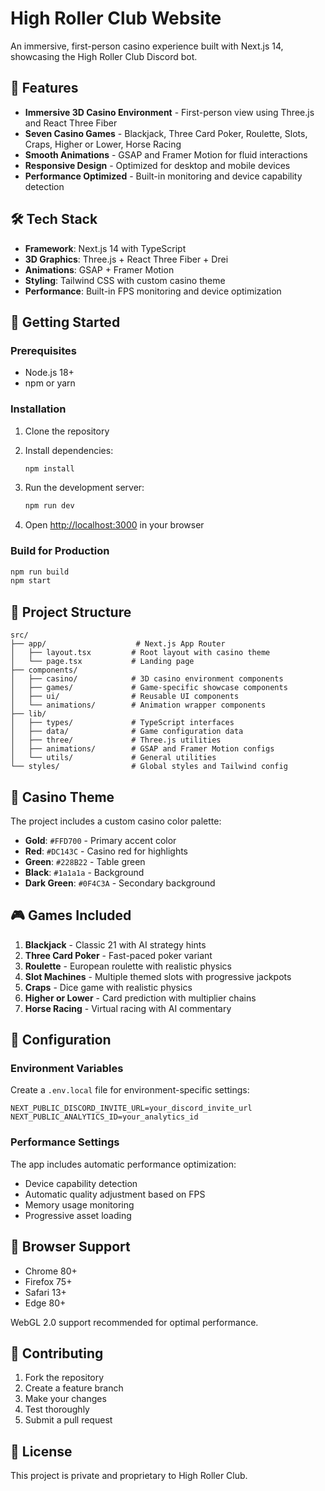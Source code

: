 # High Roller Club Website

An immersive, first-person casino experience built with Next.js 14, showcasing the High Roller Club Discord bot.

## 🎰 Features

- **Immersive 3D Casino Environment** - First-person view using Three.js and React Three Fiber
- **Seven Casino Games** - Blackjack, Three Card Poker, Roulette, Slots, Craps, Higher or Lower, Horse Racing
- **Smooth Animations** - GSAP and Framer Motion for fluid interactions
- **Responsive Design** - Optimized for desktop and mobile devices
- **Performance Optimized** - Built-in monitoring and device capability detection

## 🛠️ Tech Stack

- **Framework**: Next.js 14 with TypeScript
- **3D Graphics**: Three.js + React Three Fiber + Drei
- **Animations**: GSAP + Framer Motion
- **Styling**: Tailwind CSS with custom casino theme
- **Performance**: Built-in FPS monitoring and device optimization

## 🚀 Getting Started

### Prerequisites

- Node.js 18+ 
- npm or yarn

### Installation

1. Clone the repository
2. Install dependencies:
   ```bash
   npm install
   ```

3. Run the development server:
   ```bash
   npm run dev
   ```

4. Open [http://localhost:3000](http://localhost:3000) in your browser

### Build for Production

```bash
npm run build
npm start
```

## 📁 Project Structure

```
src/
├── app/                    # Next.js App Router
│   ├── layout.tsx         # Root layout with casino theme
│   └── page.tsx           # Landing page
├── components/
│   ├── casino/            # 3D casino environment components
│   ├── games/             # Game-specific showcase components
│   ├── ui/                # Reusable UI components
│   └── animations/        # Animation wrapper components
├── lib/
│   ├── types/             # TypeScript interfaces
│   ├── data/              # Game configuration data
│   ├── three/             # Three.js utilities
│   ├── animations/        # GSAP and Framer Motion configs
│   └── utils/             # General utilities
└── styles/                # Global styles and Tailwind config
```

## 🎨 Casino Theme

The project includes a custom casino color palette:

- **Gold**: `#FFD700` - Primary accent color
- **Red**: `#DC143C` - Casino red for highlights
- **Green**: `#228B22` - Table green
- **Black**: `#1a1a1a` - Background
- **Dark Green**: `#0F4C3A` - Secondary background

## 🎮 Games Included

1. **Blackjack** - Classic 21 with AI strategy hints
2. **Three Card Poker** - Fast-paced poker variant
3. **Roulette** - European roulette with realistic physics
4. **Slot Machines** - Multiple themed slots with progressive jackpots
5. **Craps** - Dice game with realistic physics
6. **Higher or Lower** - Card prediction with multiplier chains
7. **Horse Racing** - Virtual racing with AI commentary

## 🔧 Configuration

### Environment Variables

Create a `.env.local` file for environment-specific settings:

```env
NEXT_PUBLIC_DISCORD_INVITE_URL=your_discord_invite_url
NEXT_PUBLIC_ANALYTICS_ID=your_analytics_id
```

### Performance Settings

The app includes automatic performance optimization:

- Device capability detection
- Automatic quality adjustment based on FPS
- Memory usage monitoring
- Progressive asset loading

## 📱 Browser Support

- Chrome 80+
- Firefox 75+
- Safari 13+
- Edge 80+

WebGL 2.0 support recommended for optimal performance.

## 🤝 Contributing

1. Fork the repository
2. Create a feature branch
3. Make your changes
4. Test thoroughly
5. Submit a pull request

## 📄 License

This project is private and proprietary to High Roller Club.